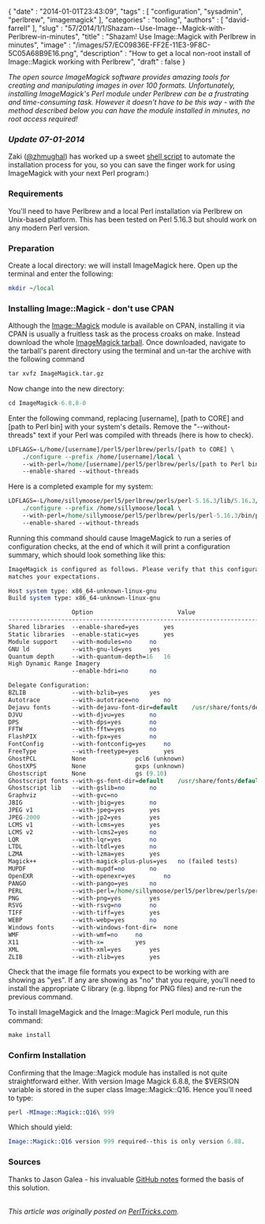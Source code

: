 {
   "date" : "2014-01-01T23:43:09",
   "tags" : [
      "configuration",
      "sysadmin",
      "perlbrew",
      "imagemagick"
   ],
   "categories" : "tooling",
   "authors" : [
      "david-farrell"
   ],
   "slug" : "57/2014/1/1/Shazam--Use-Image--Magick-with-Perlbrew-in-minutes",
   "title" : "Shazam! Use Image::Magick with Perlbrew in minutes",
   "image" : "/images/57/EC09836E-FF2E-11E3-9F8C-5C05A68B9E16.png",
   "description" : "How to get a local non-root install of Image::Magick working with Perlbrew",
   "draft" : false
}


*The open source ImageMagick software provides amazing tools for creating and manipulating images in over 100 formats. Unfortunately, installing ImageMagick's Perl module under Perlbrew can be a frustrating and time-consuming task. However it doesn't have to be this way - with the method described below you can have the module installed in minutes, no root access required!*

### *Update 07-01-2014*

Zaki ([@zhmughal](https://twitter.com/zmughal)) has worked up a sweet [shell script](https://gist.github.com/zmughal/8264712/raw/8831e421393143c5b48f22dcfa12eeda51c5cfbf/install-imagemagick-perl) to automate the installation process for you, so you can save the finger work for using ImageMagick with your next Perl program:)

### Requirements

You'll need to have Perlbrew and a local Perl installation via Perlbrew on Unix-based platform. This has been tested on Perl 5.16.3 but should work on any modern Perl version.

### Preparation

Create a local directory: we will install ImageMagick here. Open up the terminal and enter the following:

```perl
mkdir ~/local
```

### Installing Image::Magick - don't use CPAN

Although the [Image::Magick](https://metacpan.org/pod/Image::Magick) module is available on CPAN, installing it via CPAN is usually a fruitless task as the process croaks on make. Instead download the whole [ImageMagick tarball](http://www.imagemagick.org/download/ImageMagick.tar.gz). Once downloaded, navigate to the tarball's parent directory using the terminal and un-tar the archive with the following command

```perl
tar xvfz ImageMagick.tar.gz
```

Now change into the new directory:

```perl
cd ImageMagick-6.8.8-0
```

Enter the following command, replacing [username], [path to CORE] and [path to Perl bin] with your system's details. Remove the "--without-threads" text if your Perl was compiled with threads (here is how to check).

```perl
LDFLAGS=-L/home/[username]/perl5/perlbrew/perls/[path to CORE] \
    ./configure --prefix /home/[username]/local \
    --with-perl=/home/[username]/perl5/perlbrew/perls/[path to Perl bin] \
    --enable-shared --without-threads
```

Here is a completed example for my system:

```perl
LDFLAGS=-L/home/sillymoose/perl5/perlbrew/perls/perl-5.16.3/lib/5.16.3/x86_64-linux/CORE \
    ./configure --prefix /home/sillymoose/local \
    --with-perl=/home/sillymoose/perl5/perlbrew/perls/perl-5.16.3/bin/perl \
    --enable-shared --without-threads
```

Running this command should cause ImageMagick to run a series of configuration checks, at the end of which it will print a configuration summary, which should look something like this:

```perl
ImageMagick is configured as follows. Please verify that this configuration
matches your expectations.

Host system type: x86_64-unknown-linux-gnu
Build system type: x86_64-unknown-linux-gnu

                  Option                        Value
-------------------------------------------------------------------------------
Shared libraries  --enable-shared=yes       yes
Static libraries  --enable-static=yes       yes
Module support    --with-modules=no     no
GNU ld            --with-gnu-ld=yes     yes
Quantum depth     --with-quantum-depth=16   16
High Dynamic Range Imagery
                  --enable-hdri=no      no

Delegate Configuration:
BZLIB             --with-bzlib=yes      yes
Autotrace         --with-autotrace=no       no
Dejavu fonts      --with-dejavu-font-dir=default    /usr/share/fonts/dejavu/
DJVU              --with-djvu=yes       no
DPS               --with-dps=yes        no
FFTW              --with-fftw=yes       no
FlashPIX          --with-fpx=yes        no
FontConfig        --with-fontconfig=yes     no
FreeType          --with-freetype=yes       yes
GhostPCL          None              pcl6 (unknown)
GhostXPS          None              gxps (unknown)
Ghostscript       None              gs (9.10)
Ghostscript fonts --with-gs-font-dir=default    /usr/share/fonts/default/Type1/
Ghostscript lib   --with-gslib=no       no
Graphviz          --with-gvc=no     
JBIG              --with-jbig=yes       no
JPEG v1           --with-jpeg=yes       yes
JPEG-2000         --with-jp2=yes        yes
LCMS v1           --with-lcms=yes       yes
LCMS v2           --with-lcms2=yes      no
LQR               --with-lqr=yes        no
LTDL              --with-ltdl=yes       no
LZMA              --with-lzma=yes       yes
Magick++          --with-magick-plus-plus=yes   no (failed tests)
MUPDF             --with-mupdf=no       no
OpenEXR           --with-openexr=yes        no
PANGO             --with-pango=yes      no
PERL              --with-perl=/home/sillymoose/perl5/perlbrew/perls/perl-5.16.3/bin/perl        /home/sillymoose/perl5/perlbrew/perls/perl-5.16.3/bin/perl
PNG               --with-png=yes        yes
RSVG              --with-rsvg=no        no
TIFF              --with-tiff=yes       yes
WEBP              --with-webp=yes       no
Windows fonts     --with-windows-font-dir=  none
WMF               --with-wmf=no     no
X11               --with-x=         yes
XML               --with-xml=yes        yes
ZLIB              --with-zlib=yes       yes
```

Check that the image file formats you expect to be working with are showing as "yes". If any are showing as "no" that you require, you'll need to install the appropriate C library (e.g. libpng for PNG files) and re-run the previous command.

To install ImageMagick and the Image::Magick Perl module, run this command:

```perl
make install
```

### Confirm Installation

Confirming that the Image::Magick module has installed is not quite straightforward either. With version Image Magick 6.8.8, the $VERSION variable is stored in the super class Image::Magick::Q16. Hence you'll need to type:

```perl
perl -MImage::Magick::Q16\ 999
```

Which should yield:

```perl
Image::Magick::Q16 version 999 required--this is only version 6.88.
```

### Sources

Thanks to Jason Galea - his invaluable [GitHub notes](https://github.com/lecstor/DevNotes/wiki/Image-Magick-with-Perlbrew) formed the basis of this solution.

\
*This article was originally posted on [PerlTricks.com](http://perltricks.com).*
